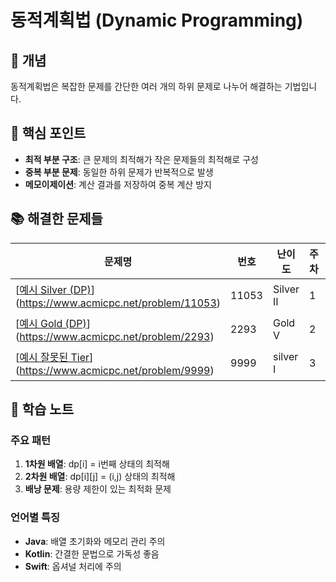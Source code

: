 # 동적계획법 (Dynamic Programming)

## 📖 개념
동적계획법은 복잡한 문제를 간단한 여러 개의 하위 문제로 나누어 해결하는 기법입니다.

## 🔑 핵심 포인트
- **최적 부분 구조**: 큰 문제의 최적해가 작은 문제들의 최적해로 구성
- **중복 부분 문제**: 동일한 하위 문제가 반복적으로 발생
- **메모이제이션**: 계산 결과를 저장하여 중복 계산 방지

## 📚 해결한 문제들

| 문제명 | 번호 | 난이도 | 주차 | bum | hano | jin |
|--------|------|--------|------|-----|------|-----|
| [[예시 Silver (DP)](https://www.acmicpc.net/problem/11053)](https://www.acmicpc.net/problem/11053) | 11053 | Silver II | 1 | [풀이](https://github.com/B/11053_bum) | [풀이](https://github.com/B/11053_hano) | [풀이](https://github.com/B/11053_jin) |
| [[예시 Gold (DP)](https://www.acmicpc.net/problem/2293)](https://www.acmicpc.net/problem/2293) | 2293 | Gold V | 2 | [풀이](https://github.com/E/2293_bum) | [풀이](https://github.com/E/2293_hano) | [풀이](https://github.com/E/2293_jin) |
| [[예시 잘못된 Tier](https://www.acmicpc.net/problem/9999)](https://www.acmicpc.net/problem/9999) | 9999 | silver I | 3 | [풀이](https://github.com/G/9999_bum) | [풀이](https://github.com/G/9999_hano) | [풀이](https://github.com/G/9999_jin) |

## 📝 학습 노트
### 주요 패턴
1. **1차원 배열**: dp[i] = i번째 상태의 최적해
2. **2차원 배열**: dp[i][j] = (i,j) 상태의 최적해
3. **배낭 문제**: 용량 제한이 있는 최적화 문제

### 언어별 특징
- **Java**: 배열 초기화와 메모리 관리 주의
- **Kotlin**: 간결한 문법으로 가독성 좋음
- **Swift**: 옵셔널 처리에 주의
